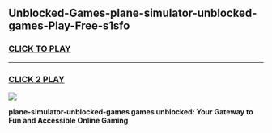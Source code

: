 
## Unblocked-Games-plane-simulator-unblocked-games-Play-Free-s1sfo
<h3>
<a href="https://premium76.site?title=plane-simulator-unblocked-games&ref=17A">CLICK TO PLAY</a></h3>
<hr>

<h3>
<a href="https://premium76.site?title=plane-simulator-unblocked-games&ref=17A">CLICK 2 PLAY</a>
  
</h3>

<a href="https://premium76.site?title=plane-simulator-unblocked-games&ref=17A"><img src="https://clearcache.store/games.png"></a>


**plane-simulator-unblocked-games games unblocked: Your Gateway to Fun and Accessible Online Gaming**

